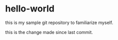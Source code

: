 # hello-world
this is my sample git repository to familiarize myself.

this is the change made since last commit.
